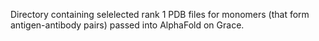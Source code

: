 Directory containing selelected rank 1 PDB files for monomers (that form antigen-antibody pairs) passed into AlphaFold on Grace.
